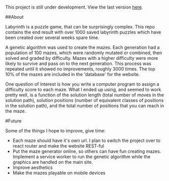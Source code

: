 #

This project is still under development.  View the last version [here](https://pacific-stream-64157.herokuapp.com/).

##About

Labyrinth is a puzzle game, that can be surprisingly complex.  This repo contains the end result with over 1000 saved labyrinth puzzles which have been created over several weeks spare time.

A genetic algorithm was used to create the mazes.  Each generation had a population of 100 mazes, which were randomly mutated or combined, then solved and graded by difficulty.  Mazes with a higher difficulty were more likely to survive and pass on to the next generation.  This process was repeated until it showed no improvements, roughly 3000 times.  The top 10% of the mazes are included in the 'database' for the website.

One question of interest is how you write a computer program to assign a difficulty score to each maze.  What I ended up using, and seemed to work pretty well, is a function of the solution length (total number of moves in the solution path), solution positions (number of equivalent classes of positions in the solution path), and the total number of positions that you can reach in the maze.

#Future

Some of the things I hope to improve, give time:

* Each maze should have it's own url.  I plan to switch the project over to react router and make the website REST-ful
* Put the maze generator online, so others can have fun creating mazes.   Implement a service worker to run the genetic algorithm while the graphics are handled on the main site.
* Improve aesthetics
* Make the mazes playable on mobile devices